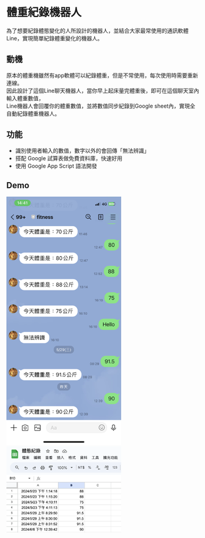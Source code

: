 # 體重紀錄機器人
為了想要紀錄體態變化的人所設計的機器人，並結合大家最常使用的通訊軟體Line，實現簡單紀錄體重變化的機器人。

## 動機
原本的體重機雖然有app軟體可以紀錄體重，但是不常使用，每次使用時需要重新連線。  
因此設計了這個Line聊天機器人，當你早上起床量完體重後，即可在這個聊天室內輸入體重數值，  
Line機器人會回覆你的體重數值，並將數值同步紀錄到Google sheet內，實現全自動紀錄體重機器人。

## 功能
+ 識別使用者輸入的數值，數字以外的會回傳「無法辨識」  
+ 搭配 Google 試算表做免費資料庫，快速好用  
+ 使用 Google App Script 語法開發


## Demo
<img src = "IMG_0424.PNG" width="300px">
<img src = "demo2.png" width="300px">

